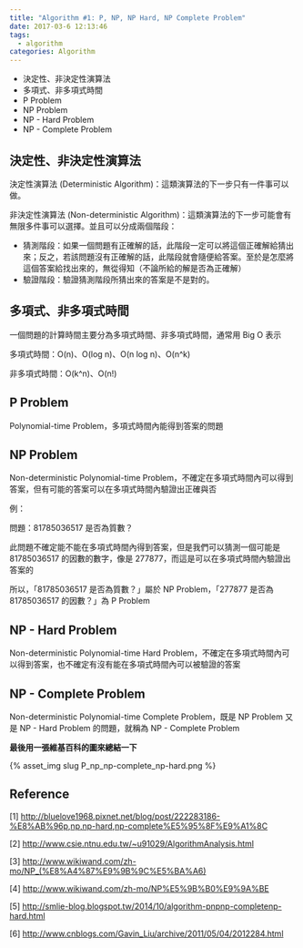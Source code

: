 ```yaml
---
title: "Algorithm #1: P, NP, NP Hard, NP Complete Problem"
date: 2017-03-6 12:13:46
tags:
  - algorithm
categories: Algorithm
---
```


* 決定性、非決定性演算法
* 多項式、非多項式時間
* P Problem
* NP Problem
* NP - Hard Problem
* NP - Complete Problem

<!--more-->

## 決定性、非決定性演算法

決定性演算法 (Deterministic Algorithm)：這類演算法的下一步只有一件事可以做。

非決定性演算法 (Non-deterministic Algorithm)：這類演算法的下一步可能會有無限多件事可以選擇。並且可以分成兩個階段：

* 猜測階段：如果一個問題有正確解的話，此階段一定可以將這個正確解給猜出來；反之，若該問題沒有正確解的話，此階段就會隨便給答案。至於是怎麼將這個答案給找出來的，無從得知（不論所給的解是否為正確解）
* 驗證階段：驗證猜測階段所猜出來的答案是不是對的。

## 多項式、非多項式時間

一個問題的計算時間主要分為多項式時間、非多項式時間，通常用 Big O 表示

多項式時間：O(n)、O(log n)、O(n log n)、O(n^k)

非多項式時間：O(k^n)、O(n!)

## P Problem

Polynomial-time Problem，多項式時間內能得到答案的問題

## NP Problem

Non-deterministic Polynomial-time Problem，不確定在多項式時間內可以得到答案，但有可能的答案可以在多項式時間內驗證出正確與否

例：

問題：81785036517 是否為質數？

此問題不確定能不能在多項式時間內得到答案，但是我們可以猜測一個可能是 81785036517 的因數的數字，像是 277877，而這是可以在多項式時間內驗證出答案的

所以，「81785036517 是否為質數？」屬於 NP Problem，「277877 是否為 81785036517 的因數？」為 P Problem

## NP - Hard Problem

Non-deterministic Polynomial-time Hard Problem，不確定在多項式時間內可以得到答案，也不確定有沒有能在多項式時間內可以被驗證的答案

## NP - Complete Problem

Non-deterministic Polynomial-time Complete Problem，既是 NP Problem 又是 NP - Hard Problem 的問題，就稱為 NP - Complete Problem

**最後用一張維基百科的圖來總結一下**

{% asset_img slug P_np_np-complete_np-hard.png %}

## Reference

[1] http://bluelove1968.pixnet.net/blog/post/222283186-%E8%AB%96p,np,np-hard,np-complete%E5%95%8F%E9%A1%8C

[2] http://www.csie.ntnu.edu.tw/~u91029/AlgorithmAnalysis.html

[3] http://www.wikiwand.com/zh-mo/NP_(%E8%A4%87%E9%9B%9C%E5%BA%A6)

[4] http://www.wikiwand.com/zh-mo/NP%E5%9B%B0%E9%9A%BE

[5] http://smlie-blog.blogspot.tw/2014/10/algorithm-pnpnp-completenp-hard.html

[6] http://www.cnblogs.com/Gavin_Liu/archive/2011/05/04/2012284.html
